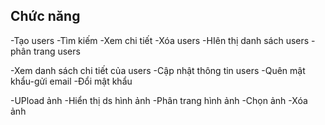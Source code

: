 ## Chức năng
-Tạo users
-Tìm kiếm
-Xem chi tiết
-Xóa users
-HIên thị danh sách users
-phân trang users

-Xem danh sách chi tiết của users
-Cập nhật thông tin users
-Quên mật khẩu-gửi email
-Đổi mật khẩu

-UPload ảnh
-Hiển thị ds hình ảnh
-Phân trang hình ảnh
-Chọn ảnh 
-Xóa ảnh